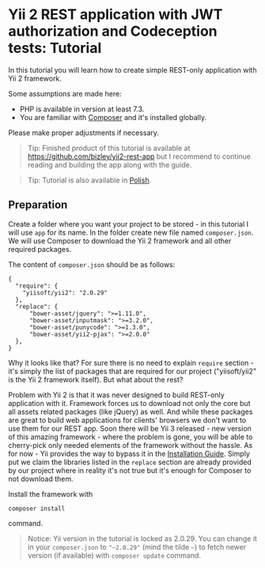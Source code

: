 Yii 2 REST application with JWT authorization and Codeception tests: Tutorial
=============================================================================

In this tutorial you will learn how to create simple REST-only application with Yii 2 framework.

Some assumptions are made here:
- PHP is available in version at least 7.3.
- You are familiar with [Composer](https://getcomposer.org) and it's installed globally.
  
Please make proper adjustments if necessary.

> Tip: Finished product of this tutorial is available at https://github.com/bizley/yii2-rest-app but I recommend to
> continue reading and building the app along with the guide.

> Tip: Tutorial is also available in [Polish](https://github.com/bizley/yii2-rest-app/guide/guide-pl.md).

Preparation
-----------

Create a folder where you want your project to be stored - in this tutorial I will use `app` for its name. In the folder 
create new file named `composer.json`. We will use Composer to download the Yii 2 framework and all other required packages.

The content of `composer.json` should be as follows:

```
{
  "require": {
    "yiisoft/yii2": "2.0.29"
  },
  "replace": {
      "bower-asset/jquery": ">=1.11.0",
      "bower-asset/inputmask": ">=3.2.0",
      "bower-asset/punycode": ">=1.3.0",
      "bower-asset/yii2-pjax": ">=2.0.0"
  },
}
```

Why it looks like that? For sure there is no need to explain `require` section - it's simply the list of packages that 
are required for our project ("yiisoft/yii2" is the Yii 2 framework itself). But what about the rest?

Problem with Yii 2 is that it was never designed to build REST-only application with it. Framework forces us to 
download not only the core but all assets related packages (like jQuery) as well. And while these packages are great to 
build web applications for clients' browsers we don't want to use them for our REST app. Soon there will be Yii 3 
released - new version of this amazing framework - where the problem is gone, you will be able to cherry-pick only 
needed elements of the framework without the hassle. As for now - Yii provides the way to bypass it in the 
[Installation Guide](https://www.yiiframework.com/doc/guide/2.0/en/start-installation#installing-assets). Simply put we 
claim the libraries listed in the `replace` section are already provided by our project where in reality it's not true 
but it's enough for Composer to not download them.

Install the framework with

    composer install

command.

> Notice: Yii version in the tutorial is locked as 2.0.29. You can change it in your `composer.json` to `"~2.0.29"` 
> (mind the tilde `~`) to fetch newer version (if available) with `composer update` command.